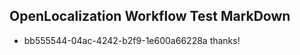 ## OpenLocalization Workflow Test MarkDown
* bb555544-04ac-4242-b2f9-1e600a66228a thanks!

<!--HONumber=Aug16_HO1-->


